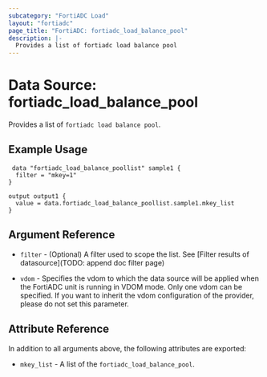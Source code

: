 ```yaml
---
subcategory: "FortiADC Load"
layout: "fortiadc"
page_title: "FortiADC: fortiadc_load_balance_pool"
description: |-
  Provides a list of fortiadc load balance pool
---
```


# Data Source: fortiadc_load_balance_pool
Provides a list of `fortiadc load balance pool`.

## Example Usage

```hcl
 data "fortiadc_load_balance_poollist" sample1 {
  filter = "mkey=1"
}

output output1 {
  value = data.fortiadc_load_balance_poollist.sample1.mkey_list
}
```

## Argument Reference

* `filter` - (Optional) A filter used to scope the list. See [Filter results of datasource](TODO: append doc filter page)

* `vdom` - Specifies the vdom to which the data source will be applied when the FortiADC unit is running in VDOM mode. Only one vdom can be specified. If you want to inherit the vdom configuration of the provider, please do not set this parameter.

## Attribute Reference

In addition to all arguments above, the following attributes are exported:

* `mkey_list` -  A list of the `fortiadc_load_balance_pool`.
